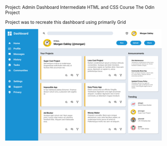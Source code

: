 Project: Admin Dashboard
Intermediate HTML and CSS Course
The Odin Project

Project was to recreate this dashboard using primarily Grid

![Dashboard Project Preview](./images/dashboard-project.png)
